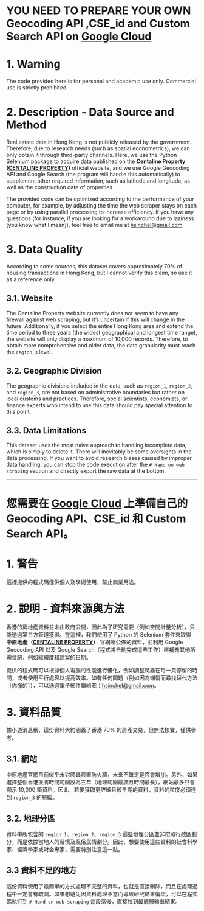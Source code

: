# YOU NEED TO PREPARE YOUR OWN Geocoding API ,CSE_id and Custom Search API on [Google Cloud](https://cloud.google.com/free/?utm_source=google&utm_medium=cpc&utm_campaign=japac-TW-all-zh-dr-BKWS-all-core-trial-EXA-dr-1605216&utm_content=text-ad-none-none-DEV_c-CRE_644095273672-ADGP_Hybrid+%7C+BKWS+-+EXA+%7C+Txt+-GCP-General-core+brand-main-KWID_43700074766895895-kwd-6458750523&userloc_9198285-network_g&utm_term=KW_google%20cloud&gad_source=1&gclid=Cj0KCQjwrKu2BhDkARIsAD7GBouoEGGFCJ_viJJPwrq1XpHcE5l6xoEr_y6Bj53wPd9STEKKdO-NmZ4aAhfHEALw_wcB&gclsrc=aw.ds) 

# 1. Warning
The code provided here is for personal and academic use only. Commercial use is strictly prohibited.

# 2. Description - Data Source and Method
Real estate data in Hong Kong is not publicly released by the government. Therefore, due to research needs (such as spatial econometrics), we can only obtain it through third-party channels. Here, we use the Python Selenium package to acquire data published on the **Centaline Property ([CENTALINE PROPERTY](https://hk.centanet.com/findproperty/list/transaction?q=9630a8ecfaf))** official website, and we use Google Geocoding API and Google Search (the program will handle this automatically) to supplement other required information, such as latitude and longitude, as well as the construction date of properties.

The provided code can be optimized according to the performance of your computer, for example, by adjusting the time the web scraper stays on each page or by using parallel processing to increase efficiency. If you have any questions (for instance, if you are looking for a workaround due to laziness [you know what I mean]), feel free to email me at hsinchel@gmail.com.

# 3. Data Quality
According to some sources, this dataset covers approximately 70% of housing transactions in Hong Kong, but I cannot verify this claim, so use it as a reference only.

## 3.1. Website
The Centaline Property website currently does not seem to have any firewall against web scraping, but it’s uncertain if this will change in the future. Additionally, if you select the entire Hong Kong area and extend the time period to three years (the widest geographical and longest time range), the website will only display a maximum of 10,000 records. Therefore, to obtain more comprehensive and older data, the data granularity must reach the `region_3` level.

## 3.2. Geographic Division
The geographic divisions included in the data, such as `region_1`, `region_2`, and `region_3`, are not based on administrative boundaries but rather on local customs and practices. Therefore, social scientists, economists, or finance experts who intend to use this data should pay special attention to this point.

## 3.3. Data Limitations
This dataset uses the most naive approach to handling incomplete data, which is simply to delete it. There will inevitably be some oversights in the data processing. If you want to avoid research biases caused by improper data handling, you can stop the code execution after the `# Hand on web scraping` section and directly export the raw data at the bottom. 

----------------------------------------


# 您需要在 [Google Cloud](https://cloud.google.com/free/?utm_source=google&utm_medium=cpc&utm_campaign=japac-TW-all-zh-dr-BKWS-all-core-trial-EXA-dr-1605216&utm_content=text-ad-none-none-DEV_c-CRE_644095273672-ADGP_Hybrid+%7C+BKWS+-+EXA+%7C+Txt+-GCP-General-core+brand-main-KWID_43700074766895895-kwd-6458750523&userloc_9198285-network_g&utm_term=KW_google%20cloud&gad_source=1&gclsrc=aw.ds) 上準備自己的 Geocoding API、CSE_id 和 Custom Search API。



# 1. 警告
這裡提供的程式碼僅供個人及學術使用，禁止商業用途。

# 2. 說明 - 資料來源與方法
香港的房地產資料並未由政府公開，因此為了研究需要（例如空間計量分析），只能透過第三方管道獲得。在這裡，我們使用了 Python 的 Selenium 套件來取得 **中原地產（[CENTALINE PROPERTY](https://hk.centanet.com/findproperty/list/transaction?q=9630a8ecfaf)）** 官網所公佈的資料，並利用 Google Geocoding API 以及 Google Search（程式將自動完成這些工作）來補充其他所需資訊，例如經緯度和建案的日期。

提供的程式碼可以根據個人電腦的性能進行優化，例如調整爬蟲在每一頁停留的時間，或者使用平行處理以提高效率。如有任何問題（例如因為懶惰而尋找替代方法［你懂的］），可以通過電子郵件聯絡我：hsinchel@gmail.com。

# 3. 資料品質
據小道消息稱，這份資料大約涵蓋了香港 70% 的房產交易，但無法核實，僅供參考。

## 3.1. 網站
中原地產官網目前似乎未對爬蟲設置防火牆，未來不確定是否會增加。另外，如果選擇整個香港並將時間範圍設為三年（地理範圍最廣且時間最長），網站最多只會顯示 10,000 筆資料。因此，若要獲取更詳細且較早期的資料，資料的粒度必須達到 `region_3` 的層級。

## 3.2. 地理分區
資料中所包含的 `region_1`、`region_2`、`region_3` 這些地理分區並非按照行政區劃分，而是依據當地人的習慣及風俗民情劃分。因此，想要使用這些資料的社會科學家、經濟學家或財金專家，需要特別注意這一點。

## 3.3 資料不足的地方
這份資料使用了最簡單的方式處理不完整的資料，也就是直接刪除，而且在處理過程中一定會有疏漏。如果想避免因資料處理不當而導致研究結果偏誤，可以在程式碼執行到 `# Hand on web scraping` 這段落後，直接拉到最底層輸出結果。
